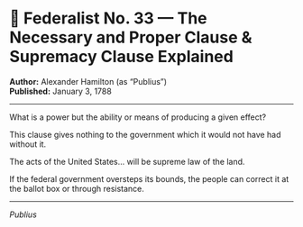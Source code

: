 # 📜 Federalist No. 33 — The Necessary and Proper Clause & Supremacy Clause Explained

**Author:** Alexander Hamilton (as “Publius”)  
**Published:** January 3, 1788

---

What is a power but the ability or means of producing a given effect?

This clause gives nothing to the government which it would not have had without it.

The acts of the United States... will be supreme law of the land.

If the federal government oversteps its bounds, the people can correct it at the ballot box or through resistance.

---

*Publius*
